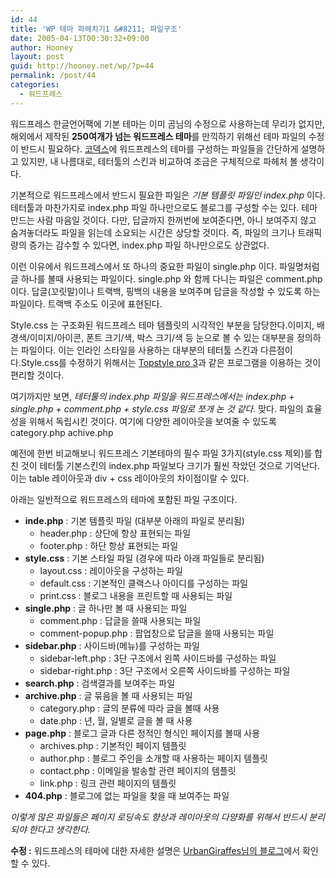 ```yaml
---
id: 44
title: 'WP 테마 파헤치기1 &#8211; 파일구조'
date: 2005-04-13T00:30:32+09:00
author: Hooney
layout: post
guid: http://hooney.net/wp/?p=44
permalink: /post/44
categories:
  - 워드프레스
---
```

워드프레스 한글언어팩에 기본 테마는 이미 곰님의 수정으로 사용하는데 무리가 없지만, 해외에서 제작된 **250여개가 넘는 워드프레스 테마**를 만끽하기 위해선 테마 파일의 수정이 반드시 필요하다. [코덱스](http://codex.wordpress.org/Main_Page)에 워드프레스의 테마를 구성하는 파일들을 간단하게 설명하고 있지만, 내 나름대로, 테터툴의 스킨과 비교하여 조금은 구체적으로 파헤처 볼 생각이다.

기본적으로 워드프레스에서 반드시 필요한 파일은 _기본 템플릿 파일인 index.php_ 이다. 테터툴과 마찬가지로 index.php 파일 하나만으로도 블로그를 구성할 수는 있다. 테마 만드는 사람 마음일 것이다. 다만, 답글까지 한꺼번에 보여준다면, 아니 보여주지 않고 숨겨놓더라도 파일을 읽는데 소요되는 시간은 상당할 것이다. 즉, 파일의 크기나 트래픽량의 증가는 감수할 수 있다면, index.php 파일 하나만으로도 상관없다.

이런 이유에서 워드프레스에서 또 하나의 중요한 파일이 single.php 이다. 파일명처럼 글 하나를 볼때 사용되는 파일이다. single.php 와 함께 다니는 파일은 comment.php 이다. 답글(꼬릿말)이나 트랙백, 핑백의 내용을 보여주며 답글을 작성할 수 있도록 하는 파일이다. 트랙백 주소도 이곳에 표현된다.

Style.css 는 구조화된 워드프레스 테마 템플릿의 시각적인 부분을 담당한다.이미지, 배경색/이미지/아이콘, 폰트 크기/색, 박스 크기/색 등 눈으로 볼 수 있는 대부분을 정의하는 파일이다. 이는 인라인 스타일을 사용하는 대부분의 테터툴 스킨과 다른점이다.Style.css를 수정하기 위해서는 [Topstyle pro 3](http://www.bradsoft.com/topstyle/)과 같은 프로그램을 이용하는 것이 편리할 것이다.

여기까지만 보면, _테터툴의 index.php 파일을 워드프레스에서는 index.php + single.php + comment.php + style.css 파일로 쪼개 논 것 같다._ 맞다. 파일의 효율성을 위해서 독립시킨 것이다. 여기에 다양한 레이아웃을 보여줄 수 있도록 category.php achive.php

예전에 한번 비교해보니 워드프레스 기본테마의 필수 파일 3가지(style.css 제외)를 합친 것이 테터툴 기본스킨의 index.php 파일보다 크기가 훨씬 작았던 것으로 기억난다. 이는 table 레이아웃과 div + css 레이아웃의 차이점이랄 수 있다.

아래는 일반적으로 워드프레스의 테마에 포함된 파일 구조이다.

  * **inde.php** : 기본 템플릿 파일 (대부분 아래의 파일로 분리됨) 
      * header.php : 상단에 항상 표현되는 파일
      * footer.php : 하단 항상 표현되는 파일
  * **style.css** : 기본 스타일 파일 (경우에 따라 아래 파일들로 분리됨) 
      * layout.css : 레이아웃을 구성하는 파일
      * default.css : 기본적인 클랙스나 아이디를 구성하는 파일
      * print.css : 블로그 내용을 프린트할 때 사용되는 파일
  * **single.php** : 글 하나만 볼 때 사용되는 파일 
      * comment.php : 답글을 쓸때 사용되는 파일
      * comment-popup.php : 팝업창으로 답글을 쓸때 사용되는 파일
  * **sidebar.php** : 사이드바(메뉴)를 구성하는 파일 
      * sidebar-left.php : 3단 구조에서 왼쪽 사이드바를 구성하는 파일
      * sidebar-right.php : 3단 구조에서 오른쪽 사이드바를 구성하는 파일
  * **search.php** : 검색결과를 보여주는 파일
  * **archive.php** : 글 묶음을 볼 때 사용되는 파일 
      * category.php : 글의 분류에 따라 글을 볼때 사용
      * date.php : 년, 월, 일별로 글을 볼 때 사용
  * **page.php** : 블로그 글과 다른 정적인 형식인 페이지를 볼때 사용 
      * archives.php : 기본적인 페이지 템플릿
      * author.php : 블로그 주인을 소개할 때 사용하는 페이지 템플릿
      * contact.php : 이메일을 발송할 관련 페이지의 템플릿
      * link.php : 링크 관련 페이지의 템플릿
  * **404.php** : 블로그에 없는 파일을 찾을 때 보여주는 파일

_이렇게 많은 파일들은 페이지 로딩속도 향상과 레이아웃의 다양화를 위해서 반드시 분리되야 한다고 생각한다._

**수정 :** 워드프레스의 테마에 대한 자세한 설명은 [UrbanGiraffes님의 블로그](http://www.urbangiraffe.com/2005/04/12/themeguide1/)에서 확인할 수 있다.